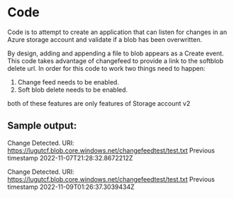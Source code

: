 # Code
Code is to attempt to create an application that can listen for changes in an Azure storage account and validate if a blob has been overwritten.

By design, adding and appending a file to blob appears as a Create event. This code takes advantage of changefeed to provide a link to the softblob delete url. In order for this code to work two things need to happen:

1. Change feed needs to be enabled.
2. Soft blob delete needs to be enabled.

both of these features are only features of Storage account v2


## Sample output:
Change Detected. URI: https://lugutcf.blob.core.windows.net/changefeedtest/test.txt
Previous timestamp 2022-11-07T21:28:32.8672212Z

Change Detected. URI: https://lugutcf.blob.core.windows.net/changefeedtest/test.txt
Previous timestamp 2022-11-09T01:26:37.3039434Z